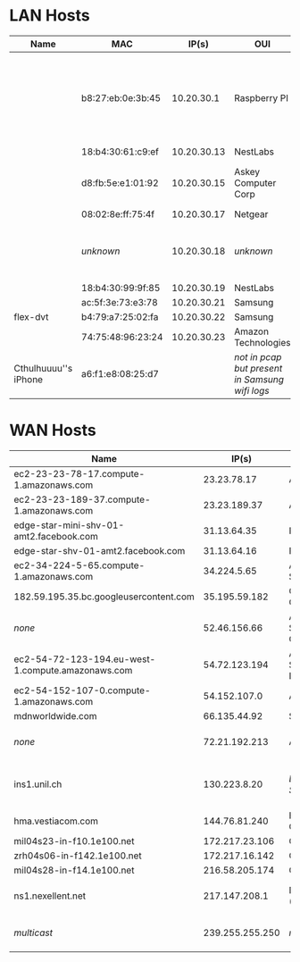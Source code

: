 # LAN Hosts

|Name|MAC|IP(s)|OUI|Notes|
|----|---|-----|---|-----|
|    |b8:27:eb:0e:3b:45|10.20.30.1|Raspberry PI|Gateway, "Pi-Pinapple" according to cellphone Chrome history|
|    |18:b4:30:61:c9:ef|10.20.30.13|NestLabs| |
|    |d8:fb:5e:e1:01:92|10.20.30.15| Askey Computer Corp | _most likely QBee camera_ |
|    |08:02:8e:ff:75:4f|10.20.30.17|Netgear | arlo |
|    | _unknown_ | 10.20.30.18 | _unknown_ | _not in pcap but ip present in device logs_ |
|    |18:b4:30:99:9f:85|10.20.30.19|NestLabs| |
|    |ac:5f:3e:73:e3:78|10.20.30.21| Samsung | |
| flex-dvt |b4:79:a7:25:02:fa|10.20.30.22| Samsung | wink |
|    | 74:75:48:96:23:24 | 10.20.30.23 | Amazon Technologies | _amazon echo?_ |
| Cthulhuuuu''s iPhone | a6:f1:e8:08:25:d7 | <unknown> | _not in pcap but present in Samsung wifi logs_ |

# WAN Hosts

|Name|IP(s)| Whois | Notes|
|----|-----|-------|------|
| ec2-23-23-78-17.compute-1.amazonaws.com   |23.23.78.17 |  Amazon Inc | |
| ec2-23-23-189-37.compute-1.amazonaws.com   |23.23.189.37 |  Amazon Inc | |
| edge-star-mini-shv-01-amt2.facebook.com   |31.13.64.35 |  Facebook | |
| edge-star-shv-01-amt2.facebook.com   |31.13.64.16 | Facebook | |
| ec2-34-224-5-65.compute-1.amazonaws.com   |34.224.5.65 | Amazon Data Services | |
| 182.59.195.35.bc.googleusercontent.com   |35.195.59.182 | Google Cloud | |
| _none_   |52.46.156.66 | Amazon Data Services Canada | |
| ec2-54-72-123-194.eu-west-1.compute.amazonaws.com   |54.72.123.194 | Amazon Data Services Ireland | |
| ec2-54-152-107-0.compute-1.amazonaws.com   |54.152.107.0 | Amazon Inc | |
| mdnworldwide.com   |66.135.44.92 | ServerBeach | |
| _none_   |72.21.192.213 | Amazon | Served NTP to 10.20.30.23 |
| ins1.unil.ch   |130.223.8.20 | *Lausanne, Switzerland* | DNS for 10.20.30.21 and 10.20.30.15 |
| hma.vestiacom.com   |144.76.81.240 | Hetzner Online GmbH | |
| mil04s23-in-f10.1e100.net   |172.217.23.106 | Google | |
| zrh04s06-in-f142.1e100.net 	   |172.217.16.142 | Google | |
| mil04s28-in-f14.1e100.net   |216.58.205.174 | Google | |
| ns1.nexellent.net   |217.147.208.1 | Nexellent AG (Switzerland) | served NTP to 10.20.30.15 |
| _multicast_ |239.255.255.250| _none_ | SSDP NOTIFY (upnp) |

